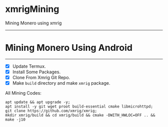 # xmrigMining
Mining Monero using xmrig

---

# Mining Monero Using Android
---

- [x] Update Termux.
- [x] Install Some Packages.
- [x] Clone From Xmrig Git Repo.
- [x] Make `build` directory and make `xmrig` package.

All Mining Codes:

```
apt update && apt upgrade -y;
apt install -y git wget proot build-essential cmake libmicrohttpd;
git clone https://github.com/xmrig/xmrig;
mkdir xmrig/build && cd xmrig/build && cmake -DWITH_HWLOC=OFF .. && make -j10
```

<!-- ./xmrig -a cryptonight -o stratum+tcp://xmr.pool.minergate.com:45700 -u yourmail@gmail.com -p x -3 // -u (user) -->
